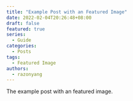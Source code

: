 ```yaml
---
title: "Example Post with an Featured Image"
date: 2022-02-04T20:26:48+08:00
draft: false
featured: true
series:
  - Guide
categories:
  - Posts
tags:
  - Featured Image
authors:
  - razonyang
---
```


The example post with an featured image.

<!--more-->
